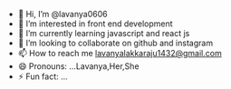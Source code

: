 - 👋 Hi, I’m @lavanya0606
- 👀 I’m interested in front end development
- 🌱 I’m currently learning javascript and react js
- 💞️ I’m looking to collaborate on github and instagram
- 📫 How to reach me lavanyalakkaraju1432@gmail.com
- 😄 Pronouns: ...Lavanya,Her,She
- ⚡ Fun fact: ...

<!---
lavanya0606/lavanya0606 is a ✨ special ✨ repository because its `README.md` (this file) appears on your GitHub profile.
You can click the Preview link to take a look at your changes.
--->
